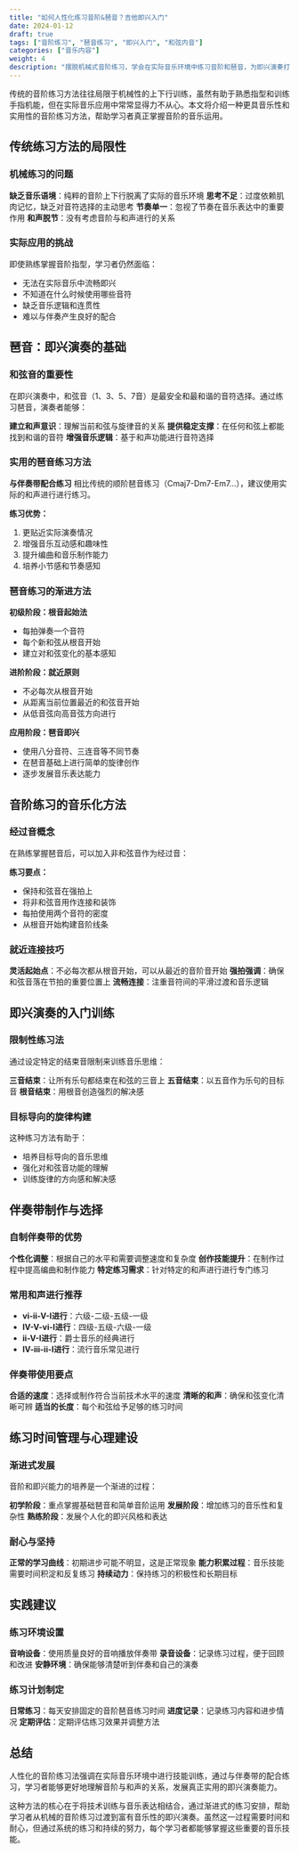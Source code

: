 ```yaml
---
title: "如何人性化练习音阶&琶音？吉他即兴入门"
date: 2024-01-12
draft: true
tags: ["音阶练习", "琶音练习", "即兴入门", "和弦内音"]
categories: ["音乐内容"]
weight: 4
description: "摆脱机械式音阶练习，学会在实际音乐环境中练习音阶和琶音，为即兴演奏打下坚实基础。"
---
```


传统的音阶练习方法往往局限于机械性的上下行训练，虽然有助于熟悉指型和训练手指机能，但在实际音乐应用中常常显得力不从心。本文将介绍一种更具音乐性和实用性的音阶练习方法，帮助学习者真正掌握音阶的音乐运用。

## 传统练习方法的局限性

### 机械练习的问题

**缺乏音乐语境**：纯粹的音阶上下行脱离了实际的音乐环境
**思考不足**：过度依赖肌肉记忆，缺乏对音符选择的主动思考
**节奏单一**：忽视了节奏在音乐表达中的重要作用
**和声脱节**：没有考虑音阶与和声进行的关系

### 实际应用的挑战

即使熟练掌握音阶指型，学习者仍然面临：
- 无法在实际音乐中流畅即兴
- 不知道在什么时候使用哪些音符
- 缺乏音乐逻辑和连贯性
- 难以与伴奏产生良好的配合

## 琶音：即兴演奏的基础

### 和弦音的重要性

在即兴演奏中，和弦音（1、3、5、7音）是最安全和最和谐的音符选择。通过练习琶音，演奏者能够：

**建立和声意识**：理解当前和弦与旋律音的关系
**提供稳定支撑**：在任何和弦上都能找到和谐的音符
**增强音乐逻辑**：基于和声功能进行音符选择

### 实用的琶音练习方法

**与伴奏带配合练习**
相比传统的顺阶琶音练习（Cmaj7-Dm7-Em7...），建议使用实际的和声进行进行练习。

**练习优势：**
1. 更贴近实际演奏情况
2. 增强音乐互动感和趣味性  
3. 提升编曲和音乐制作能力
4. 培养小节感和节奏感知

### 琶音练习的渐进方法

**初级阶段：根音起始法**
- 每拍弹奏一个音符
- 每个新和弦从根音开始
- 建立对和弦变化的基本感知

**进阶阶段：就近原则**
- 不必每次从根音开始
- 从距离当前位置最近的和弦音开始
- 从低音弦向高音弦方向进行

**应用阶段：琶音即兴**
- 使用八分音符、三连音等不同节奏
- 在琶音基础上进行简单的旋律创作
- 逐步发展音乐表达能力

## 音阶练习的音乐化方法

### 经过音概念

在熟练掌握琶音后，可以加入非和弦音作为经过音：

**练习要点：**
- 保持和弦音在强拍上
- 将非和弦音用作连接和装饰
- 每拍使用两个音符的密度
- 从根音开始构建音阶线条

### 就近连接技巧

**灵活起始点**：不必每次都从根音开始，可以从最近的音阶音开始
**强拍强调**：确保和弦音落在节拍的重要位置上
**流畅连接**：注重音符间的平滑过渡和音乐逻辑

## 即兴演奏的入门训练

### 限制性练习法

通过设定特定的结束音限制来训练音乐思维：

**三音结束**：让所有乐句都结束在和弦的三音上
**五音结束**：以五音作为乐句的目标音
**根音结束**：用根音创造强烈的解决感

### 目标导向的旋律构建

这种练习方法有助于：
- 培养目标导向的音乐思维
- 强化对和弦音功能的理解
- 训练旋律的方向感和解决感

## 伴奏带制作与选择

### 自制伴奏带的优势

**个性化调整**：根据自己的水平和需要调整速度和复杂度
**创作技能提升**：在制作过程中提高编曲和制作能力
**特定练习需求**：针对特定的和声进行进行专门练习

### 常用和声进行推荐

- **vi-ii-V-I进行**：六级-二级-五级-一级
- **IV-V-vi-I进行**：四级-五级-六级-一级
- **ii-V-I进行**：爵士音乐的经典进行
- **IV-iii-ii-I进行**：流行音乐常见进行

### 伴奏带使用要点

**合适的速度**：选择或制作符合当前技术水平的速度
**清晰的和声**：确保和弦变化清晰可辨
**适当的长度**：每个和弦给予足够的练习时间

## 练习时间管理与心理建设

### 渐进式发展

音阶和即兴能力的培养是一个渐进的过程：

**初学阶段**：重点掌握基础琶音和简单音阶运用
**发展阶段**：增加练习的音乐性和复杂性
**熟练阶段**：发展个人化的即兴风格和表达

### 耐心与坚持

**正常的学习曲线**：初期进步可能不明显，这是正常现象
**能力积累过程**：音乐技能需要时间积淀和反复练习
**持续动力**：保持练习的积极性和长期目标

## 实践建议

### 练习环境设置

**音响设备**：使用质量良好的音响播放伴奏带
**录音设备**：记录练习过程，便于回顾和改进
**安静环境**：确保能够清楚听到伴奏和自己的演奏

### 练习计划制定

**日常练习**：每天安排固定的音阶琶音练习时间
**进度记录**：记录练习内容和进步情况
**定期评估**：定期评估练习效果并调整方法

## 总结

人性化的音阶练习法强调在实际音乐环境中进行技能训练，通过与伴奏带的配合练习，学习者能够更好地理解音阶与和声的关系，发展真正实用的即兴演奏能力。

这种方法的核心在于将技术训练与音乐表达相结合，通过渐进式的练习安排，帮助学习者从机械的音阶练习过渡到富有音乐性的即兴演奏。虽然这一过程需要时间和耐心，但通过系统的练习和持续的努力，每个学习者都能够掌握这些重要的音乐技能。